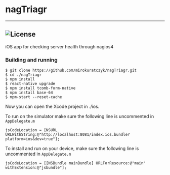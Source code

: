 # nagTriagr
----------
![License](https://img.shields.io/badge/License-MIT-yellowgreen.svg)
----------
iOS app for checking server health through nagios4

### Building and running


```
$ git clone https://github.com/mirokuratczyk/nagTriagr.git
$ cd ./nagTriagr
$ npm install
$ react-native upgrade
$ npm install tcomb-form-native
$ npm install base-64
$ npm-start --reset-cache
```

Now you can open the Xcode project in ./ios.

To run on the simulator make sure the following line is uncommented in `AppDelegate.m`
```
jsCodeLocation = [NSURL URLWithString:@"http://localhost:8081/index.ios.bundle?platform=ios&dev=true"];
```

To install and run on your device, make sure the following line is uncommented in `AppDelegate.m`
```
jsCodeLocation = [[NSBundle mainBundle] URLForResource:@"main" withExtension:@"jsbundle"];
```

